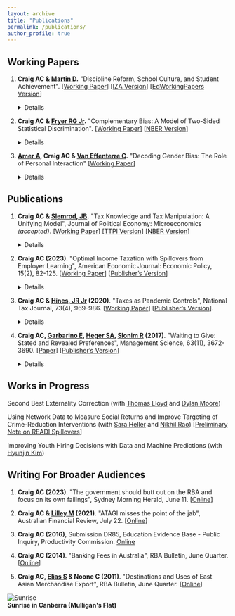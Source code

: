 ```yaml
---
layout: archive
title: "Publications"
permalink: /publications/
author_profile: true
---
```


## Working Papers

1. **Craig AC & [Martin D](https://scholar.harvard.edu/david-martin).** "Discipline Reform, School Culture, and Student Achievement". [[Working Paper](../../files/suspensions_paper.pdf)] [[IZA Version](http://sites.lsa.umich.edu/ashcraig/wp-content/uploads/sites/716/2021/06/suspensions_paper.pdf)] [[EdWorkingPapers Version](https://www.edworkingpapers.com/ai23-722)] <details>Does relaxing strict school discipline policies improve student achievement, or lead to classroom disorder? We study a 2012 reform in New York City public middle schools that eliminated suspensions for non-violent, disorderly behavior, replacing them with less disruptive interventions. Using a difference-in-differences framework, we exploit the sharp timing of the reform and natural variation in its impact to measure the effect of reducing suspensions on student achievement. Math scores of students in more-affected schools rose by 0.05 standard deviations relative to other schools over the three years after the policy change. Reading scores rose by 0.03 standard deviations. Only a small portion of these aggregate benefits can be explained by the direct impact of eliminating suspensions on students who would have been suspended under the old policy. Instead, test score gains are associated with improvements in school culture, as measured by the quality of student-teacher relationships and perceptions of safety at school. These improvements benefited students even if they were unlikely to be suspended themselves.</details>

2. **Craig AC & [Fryer RG Jr](https://scholar.harvard.edu/fryer/home).** "Complementary Bias: A Model of Two-Sided Statistical Discrimination". [[Working Paper](../../files/twosided.pdf)] [[NBER Version](https://www.nber.org/papers/w23811)] <details>We introduce a model of two-sided statistical discrimination in which worker and firm beliefs are complementary. Firms try to infer whether workers have made investments required for them to be productive, and simultaneously, workers try to deduce whether firms have made investments necessary for them to thrive. When multiple equilibria exist, group differences are sustained by both sides of the interaction – workers and firms. Strategic complementarity between the two sides complicates both empirical analysis designed to detect discrimination and policy meant to alleviate it. Affirmative action is much less effective than in traditional statistical discrimination models. More generally, we demonstrate the futility of policies that are designed to correct gender and racial disparities but do not address both sides of the coordination problem. We propose a two-sided version of “investment insurance” – a highly effective and potentially cheap policy in which the government (after observing a noisy version of the employer’s signal) offers to hire any worker who it believes to be qualified and whom the employers do not offer a job. The paper concludes by proposing a way to identify statistical discrimination by employers when beliefs are complements.</details>

3. **[Amer A](https://bfi.uchicago.edu/scholar/amer-abdelrahman/), Craig AC & [Van Effenterre C](https://sites.google.com/site/vaneffenterreclementine/home).** "Decoding Gender Bias: The Role of Personal Interaction" [[Working Paper](../../files/ACV.pdf)] <details>Performance evaluations matter for hiring and promotion. We combine experiments with administrative data to understand what drives gender bias in such evaluations in the technology industry. Our results highlight the role of personal interaction. Leveraging 60,000 mock video interviews on a platform for software engineers, we find that average ratings for code quality and problem solving are 12 percent of a standard deviation lower for women than men. Half of these gaps remain unexplained when we control for automated measures of coding performance. To test for statistical and taste-based bias, we analyze two field experiments. Our first experiment shows that providing evaluators with automated performance measures does not reduce the gender gap. Our second experiment removed video interaction, and compared blind to non-blind evaluations. No gender gap is present in either case. These results rule out traditional economic models of discrimination. Instead, we show that bias only arises with extended personal interaction, and that gender gaps are larger for evaluators educated in regions with higher implicit association test scores.</details>

## Publications

1. **Craig AC & [Slemrod, JB](https://webuser.bus.umich.edu/jslemrod/).** "Tax Knowledge and Tax Manipulation: A Unifying Model", Journal of Political Economy: Microeconomics *(accepted)*. [[Working Paper](../../files/knowledge.pdf)] [[TTPI Version](https://taxpolicy.crawford.anu.edu.au/publication/ttpi-working-papers/20349/tax-knowledge-and-tax-manipulation-unifying-model)] [[NBER Version](https://www.nber.org/papers/w30151)] <details>Taxpayers face complex tax systems, which many struggle to understand while others strive to exploit. We characterize optimal tax rates and taxpayer education when heterogeneous individuals have an incomplete understanding of the tax system. The analysis shows how learning about tax minimization strategies is isomorphic to learning about tax rates. In both cases, the government faces a trade-off: Educating taxpayers allows them to better optimize, but affects government revenue. The optimal amount of taxpayer education and redistribution are both characterized by aggregate sufficient statistics, which do not require information about how biases or behavioral responses vary across decision margins.</details>

2. **Craig AC (2023)**. "Optimal Income Taxation with Spillovers from Employer Learning", American Economic Journal: Economic Policy, 15(2), 82-125. [[Working Paper](../../files/craig_jmp.pdf)] [[Publisher’s Version](https://www.aeaweb.org/articles?id=10.1257/pol.20210062)] <details>I study optimal income taxation when human capital investment is imperfectly observable by employers. In the model, Bayesian inference about worker productivity compresses the wage distribution, lowering the private return to human capital investment. An externality arises: given the same information, employers form more favorable beliefs about each individual if workers are generally more productive. The significance of this externality hinges on the accuracy of employers’ beliefs and the responsiveness of human capital investments to taxation. For the United States, the spillover from human capital investment reduces optimal marginal tax rates by 13 percentage points at 100,000 dollars of income.</details>

3. **Craig AC & [Hines, JR Jr](https://lsa.umich.edu/econ/people/faculty/jrhines.html) (2020)**. "Taxes as Pandemic Controls", National Tax Journal, 73(4), 969-986. [[Working Paper](../../files/covid_craighines.pdf)] [[Publisher’s Version](https://www.journals.uchicago.edu/doi/abs/10.17310/ntj.2020.4.02)]. <details>Tax policy can play important roles in limiting the spread of communicable disease, and in managing the economic fallout of a pandemic. Taxes on business activities that bring workers or customers into close contact with each other offer efficient alternatives to broad regulatory measures such as shutdowns, which have been effective but enormously costly. Corrective taxation also helps raise the revenue required to cover elevated government expenditure during the pandemic. Moreover, the restricted consumer choice that accompanies a pandemic reduces the welfare cost of raising tax revenue from higher-income taxpayers, making it a good time for deficit closure. Current U.S. tax measures serve some of these functions, but additional measures could further limit the spread of disease while also addressing government budget deficits.</details>

4. **Craig AC, [Garbarino E](https://business.sydney.edu.au/staff/ellen.garbarino), [Heger SA](https://sydney.edu.au/arts/about/our-people/academic-staff/stephanie-heger.html), [Slonim R](https://sydney.edu.au/arts/about/our-people/academic-staff/robert-slonim.html) (2017)**. "Waiting to Give: Stated and Revealed Preferences", Management Science, 63(11), 3672-3690. [[Paper](http://www.stephanieheger.com/uploads/2/4/3/5/24354892/waitingtogivefinal_saheger.pdf)] [[Publisher’s Version](https://pubsonline.informs.org/doi/pdf/10.1287/mnsc.2016.2504)] <details>We estimate and compare the effect of increased time costs on consumer satisfaction and behavior. We are able to move beyond the existing literature, which focuses on satisfaction and intention, and estimate the effect of waiting time on return behavior. Further, we do so in a prosocial context and our measure of cost is the length of time a blood donor spends waiting. We find that relying on satisfaction data masks important time cost sensitivities; namely, it is not how the donor feels about the wait time that matters for return behavior, but rather the actual duration of the wait. Consistent with theory we develop, our results indicate that waiting has a significant longer-term social cost: we estimate that a 38% increase (equivalent to one standard deviation) in the average wait would result in a 10% decrease in donations per year.</details>



## Works in Progress

Second Best Externality Correction (with [Thomas Lloyd](https://lsa.umich.edu/econ/people/phd-students/tmlloyd.html) and [Dylan Moore](https://www.dylantmoore.com))

Using Network Data to Measure Social Returns and Improve Targeting of Crime-Reduction Interventions (with [Sara Heller](https://sites.google.com/view/sara-heller/home) and [Nikhil Rao](https://lsa.umich.edu/econ/people/phd-students/nikhil-rao.html)) [[Preliminary Note on READI Spillovers](https://drive.google.com/file/d/1rbkj03yo_RAN2qdtjJFhhvS4WhcgApR2/view)]

Improving Youth Hiring Decisions with Data and Machine Predictions (with [Hyunjin Kim](https://www.kimhyunjin.com/))


## Writing For Broader Audiences

1. **Craig AC (2023)**. "The government should butt out on the RBA and focus on its own failings", Sydney Morning Herald, June 11. [[Online](https://www.smh.com.au/business/the-economy/the-government-should-butt-out-on-the-rba-and-focus-on-its-own-failings-20230609-p5dfgz.html)] 

2. **Craig AC & [Lilley M](https://cbe.anu.edu.au/about/staff-directory/matthew-lilley) (2021)**. "ATAGI misses the point of the jab", Australian Financial Review, July 22. [[Online](https://www.afr.com/policy/economy/atagi-misses-the-point-of-the-jab-20210720-p58bd6)] 

3. **Craig AC (2016)**, Submission DR85, Education Evidence Base - Public Inquiry, Productivity Commission. [Online](https://www.pc.gov.au/__data/assets/word_doc/0009/207675/subdr085-education-evidence.docx)

4. **Craig AC (2014)**. "Banking Fees in Australia", RBA Bulletin, June Quarter. [[Online](https://www.rba.gov.au/publications/bulletin/2014/jun/pdf/bu-0614-5.pdf)]
   
5. **Craig AC, [Elias S](https://sites.google.com/view/stephenelias) & Noone C (2011)**. "Destinations and Uses of East Asian Merchandise Export", RBA Bulletin, June Quarter. [[Online](https://www.rba.gov.au/publications/bulletin/2011/jun/pdf/bu-0611-2.pdf)] 






![Sunrise](https://ashleycraig.com/images/IMG_1459.jpg "Sunrise in Canberra (Mulligan's Flat)")
<br>**Sunrise in Canberra (Mulligan's Flat)**
